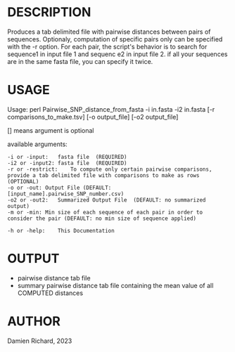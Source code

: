 # DESCRIPTION
Produces a tab delimited file with pairwise distances between pairs of sequences.
Optionaly, computation of specific pairs only can be specified with the -r option.
For each pair, the script's behavior is to search for sequence1 in input file 1 and sequenc e2 in input file 2. if all your sequences are in the same fasta file, you can specify it twice.

# USAGE

Usage: perl Pairwise_SNP_distance_from_fasta -i in.fasta -i2 in.fasta [-r comparisons_to_make.tsv] [-o output_file] [-o2 output_file]

[] means argument is optional

available arguments:

	-i or -input:	fasta file	(REQUIRED)
	-i2 or -input2:	fasta file	(REQUIRED)
	-r or -restrict:	To compute only certain pairwise comparisons, provide a tab delimited file with comparisons to make as rows	(OPTIONAL)
	-o or -out:	Output File	(DEFAULT: [input_name].pairwise_SNP_number.csv)
	-o2 or -out2:	Summarized Output File	(DEFAULT: no summarized output)
	-m or -min:	Min size of each sequence of each pair in order to consider the pair (DEFAULT: no min size of sequence applied)

	-h or -help:	This Documentation

# OUTPUT

- pairwise distance tab file
- summary pairwise distance tab file containing the mean value of all COMPUTED distances

# AUTHOR

Damien Richard, 2023

